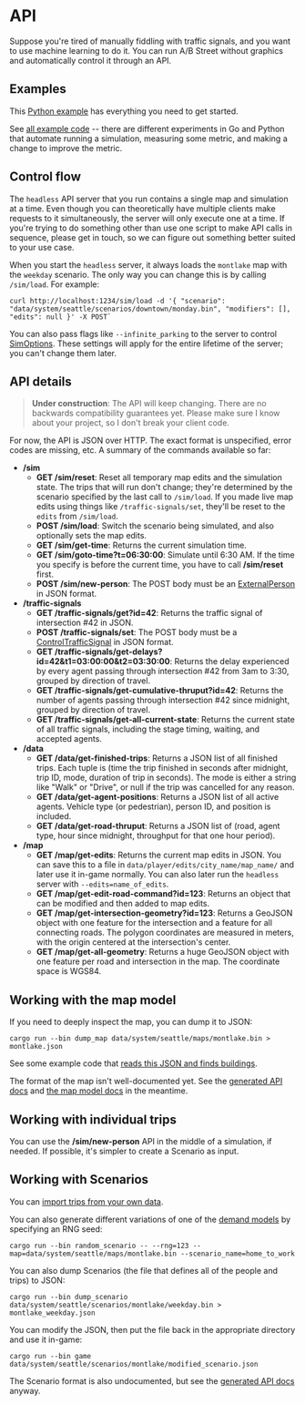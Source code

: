 # API

Suppose you're tired of manually fiddling with traffic signals, and you want to
use machine learning to do it. You can run A/B Street without graphics and
automatically control it through an API.

## Examples

This
[Python example](https://github.com/dabreegster/abstreet/blob/master/headless/examples/python_client.py)
has everything you need to get started.

See
[all example code](https://github.com/dabreegster/abstreet/tree/master/headless/examples)
-- there are different experiments in Go and Python that automate running a
simulation, measuring some metric, and making a change to improve the metric.

## Control flow

The `headless` API server that you run contains a single map and simulation at a
time. Even though you can theoretically have multiple clients make requests to
it simultaneously, the server will only execute one at a time. If you're trying
to do something other than use one script to make API calls in sequence, please
get in touch, so we can figure out something better suited to your use case.

When you start the `headless` server, it always loads the `montlake` map with
the `weekday` scenario. The only way you can change this is by calling
`/sim/load`. For example:

```
curl http://localhost:1234/sim/load -d '{ "scenario": "data/system/seattle/scenarios/downtown/monday.bin", "modifiers": [], "edits": null }' -X POST`
```

You can also pass flags like `--infinite_parking` to the server to control
[SimOptions](https://dabreegster.github.io/abstreet/rustdoc/sim/struct.SimOptions.html).
These settings will apply for the entire lifetime of the server; you can't
change them later.

## API details

> **Under construction**: The API will keep changing. There are no backwards
> compatibility guarantees yet. Please make sure I know about your project, so I
> don't break your client code.

For now, the API is JSON over HTTP. The exact format is unspecified, error codes
are missing, etc. A summary of the commands available so far:

- **/sim**
  - **GET /sim/reset**: Reset all temporary map edits and the simulation state.
    The trips that will run don't change; they're determined by the scenario
    specified by the last call to `/sim/load`. If you made live map edits using
    things like `/traffic-signals/set`, they'll be reset to the `edits` from
    `/sim/load`.
  - **POST /sim/load**: Switch the scenario being simulated, and also optionally
    sets the map edits.
  - **GET /sim/get-time**: Returns the current simulation time.
  - **GET /sim/goto-time?t=06:30:00**: Simulate until 6:30 AM. If the time you
    specify is before the current time, you have to call **/sim/reset** first.
  - **POST /sim/new-person**: The POST body must be an
    [ExternalPerson](https://dabreegster.github.io/abstreet/rustdoc/sim/struct.ExternalPerson.html)
    in JSON format.
- **/traffic-signals**
  - **GET /traffic-signals/get?id=42**: Returns the traffic signal of
    intersection #42 in JSON.
  - **POST /traffic-signals/set**: The POST body must be a
    [ControlTrafficSignal](https://dabreegster.github.io/abstreet/rustdoc/map_model/struct.ControlTrafficSignal.html)
    in JSON format.
  - **GET /traffic-signals/get-delays?id=42&t1=03:00:00&t2=03:30:00**: Returns
    the delay experienced by every agent passing through intersection #42 from
    3am to 3:30, grouped by direction of travel.
  - **GET /traffic-signals/get-cumulative-thruput?id=42**: Returns the number of
    agents passing through intersection #42 since midnight, grouped by direction
    of travel.
  - **GET /traffic-signals/get-all-current-state**: Returns the current state of
    all traffic signals, including the stage timing, waiting, and accepted
    agents.
- **/data**
  - **GET /data/get-finished-trips**: Returns a JSON list of all finished trips.
    Each tuple is (time the trip finished in seconds after midnight, trip ID,
    mode, duration of trip in seconds). The mode is either a string like "Walk"
    or "Drive", or null if the trip was cancelled for any reason.
  - **GET /data/get-agent-positions**: Returns a JSON list of all active agents.
    Vehicle type (or pedestrian), person ID, and position is included.
  - **GET /data/get-road-thruput**: Returns a JSON list of (road, agent type,
    hour since midnight, throughput for that one hour period).
- **/map**
  - **GET /map/get-edits**: Returns the current map edits in JSON. You can save
    this to a file in `data/player/edits/city_name/map_name/` and later use it
    in-game normally. You can also later run the `headless` server with
    `--edits=name_of_edits`.
  - **GET /map/get-edit-road-command?id=123**: Returns an object that can be
    modified and then added to map edits.
  - **GET /map/get-intersection-geometry?id=123**: Returns a GeoJSON object with
    one feature for the intersection and a feature for all connecting roads. The
    polygon coordinates are measured in meters, with the origin centered at the
    intersection's center.
  - **GET /map/get-all-geometry**: Returns a huge GeoJSON object with one
    feature per road and intersection in the map. The coordinate space is WGS84.

## Working with the map model

If you need to deeply inspect the map, you can dump it to JSON:

```
cargo run --bin dump_map data/system/seattle/maps/montlake.bin > montlake.json
```

See some example code that
[reads this JSON and finds buildings](https://github.com/dabreegster/abstreet/blob/master/headless/examples/generate_traffic.py).

The format of the map isn't well-documented yet. See the
[generated API docs](https://dabreegster.github.io/abstreet/rustdoc/map_model/index.html)
and [the map model docs](../map/index.md) in the meantime.

## Working with individual trips

You can use the **/sim/new-person** API in the middle of a simulation, if
needed. If possible, it's simpler to create a Scenario as input.

## Working with Scenarios

You can
[import trips from your own data](../trafficsim/travel_demand.md#custom-import).

You can also generate different variations of one of the
[demand models](../trafficsim/travel_demand.md#proletariat-robot) by specifying
an RNG seed:

```
cargo run --bin random_scenario -- --rng=123 --map=data/system/seattle/maps/montlake.bin --scenario_name=home_to_work
```

You can also dump Scenarios (the file that defines all of the people and trips)
to JSON:

```
cargo run --bin dump_scenario data/system/seattle/scenarios/montlake/weekday.bin > montlake_weekday.json
```

You can modify the JSON, then put the file back in the appropriate directory and
use it in-game:

```
cargo run --bin game data/system/seattle/scenarios/montlake/modified_scenario.json
```

The Scenario format is also undocumented, but see the
[generated API docs](https://dabreegster.github.io/abstreet/rustdoc/sim/struct.Scenario.html)
anyway.
